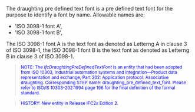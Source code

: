 The draughting pre defined text font is a pre defined text font for the purpose to identify a font by name. Allowable names are:

* 'ISO 3098-1 font A',
* 'ISO 3098-1 font B',

The ISO 3098-1 font A is the text font as denoted as Letterng A in clause 3 of ISO 3098-1, the ISO 3098-1 font B is the text font as denoted as Letterng B in clause 3 of ISO 3098-1.

> <font color="#0000ff"><small>NOTE:
The <i>IfcDraughtingPreDefinedTextFont</i>
is an entity that had been adopted from ISO 10303, Industrial
automation systems and integration&mdash;Product data
representation and exchange, Part 202: Application protocol:
Associative draughting. Corresponding STEP name:
draughting_pre_defined_text_font. Please
refer to ISO/IS 10303-202:1994 page 196 for the final definition of the
formal standard.</small> </font>

> <small> <font color="#0000ff">HISTORY:
New entity in Release IFC2x Edition 2.</font> </small>
